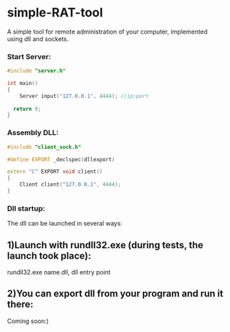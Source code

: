# simple-RAT-tool
A simple tool for remote administration of your computer, implemented using dll and sockets.

### Start Server:
```cpp
#include "server.h"

int main()
{
	Server input("127.0.0.1", 4444); //ip:port
  
  return 0;
}
```
### Assembly DLL:
```cpp
#include "client_sock.h"

#define EXPORT _declspec(dllexport)

extern "C" EXPORT void client()
{
	Client client("127.0.0.1", 4444);
}
```
### Dll startup:
The dll can be launched in several ways:
## 1)Launch with rundll32.exe (during tests, the launch took place):
rundll32.exe name.dll, dll entry point

## 2)You can export dll from your program and run it there:
Coming soon:)
